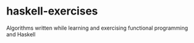 # haskell-exercises
Algorithms written while learning and exercising functional programming and Haskell
